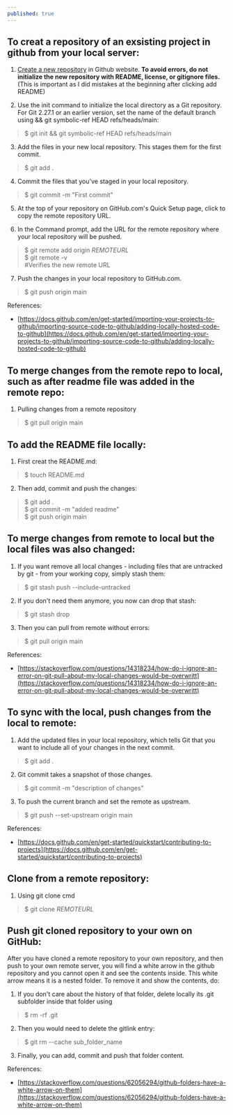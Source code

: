 ```yaml
---
published: true
---
```


## To creat a repository of an exsisting project in github from your local server:

1. [Create a new repository](https://docs.github.com/en/repositories/creating-and-managing-repositories/creating-a-new-repository) in Github website. **To avoid errors, do not initialize the new repository with README, license, or gitignore files.** (This is important as I did mistakes at the beginning after clicking add README)

2. Use the init command to initialize the local directory as a Git repository. For Git 2.27.1 or an earlier version, set the name of the default branch using && git symbolic-ref HEAD refs/heads/main:
> $ git init && git symbolic-ref HEAD refs/heads/main

3. Add the files in your new local repository. This stages them for the first commit.
> $ git add .

4. Commit the files that you've staged in your local repository.
> $ git commit -m "First commit"

5. At the top of your repository on GitHub.com's Quick Setup page, click  to copy the remote repository URL.

6. In the Command prompt, add the URL for the remote repository where your local repository will be pushed.
> $ git remote add origin _REMOTEURL_ <br/> 
  $ git remote -v  <br/>
  #Verifies the new remote URL  

7. Push the changes in your local repository to GitHub.com.
> $ git push origin main


References:
- [https://docs.github.com/en/get-started/importing-your-projects-to-github/importing-source-code-to-github/adding-locally-hosted-code-to-github](https://docs.github.com/en/get-started/importing-your-projects-to-github/importing-source-code-to-github/adding-locally-hosted-code-to-github)


## To merge changes from the remote repo to local, such as after readme file was added in the remote repo:

1. Pulling changes from a remote repository
> $ git pull origin main

## To add the README file locally:

1. First creat the README.md:
> $ touch README.md

2. Then add, commit and push the changes:
> $ git add . <br/> 
  $ git commit -m "added readme"  <br/> 
  $ git push origin main
  

## To merge changes from remote to local but the local files was also changed:

1. If you want remove all local changes - including files that are untracked by git - from your working copy, simply stash them:
> $ git stash push --include-untracked

2. If you don't need them anymore, you now can drop that stash:
> $ git stash drop

3. Then you can pull from remote without errors:
> $ git pull origin main

References:
- [https://stackoverflow.com/questions/14318234/how-do-i-ignore-an-error-on-git-pull-about-my-local-changes-would-be-overwritt](https://stackoverflow.com/questions/14318234/how-do-i-ignore-an-error-on-git-pull-about-my-local-changes-would-be-overwritt)

## To sync with the local, push changes from the local to remote:

1. Add the updated files in your local repository, which tells Git that you want to include all of your changes in the next commit.
> $ git add .

2. Git commit takes a snapshot of those changes.
> $ git commit -m "description of changes"

3. To push the current branch and set the remote as upstream.
> $ git push --set-upstream origin main

References:
- [https://docs.github.com/en/get-started/quickstart/contributing-to-projects](https://docs.github.com/en/get-started/quickstart/contributing-to-projects)


## Clone from a remote repository:

1. Using git clone cmd
> $ git clone _REMOTEURL_


## Push git cloned repository to your own on GitHub:

After you have cloned a remote repository to your own repository, and then push to your own remote server, you will find a white arrow in the github repository and you cannot open it and see the contents inside. This white arrow means it is a nested folder. To remove it and show the contents, do:

1. If you don't care about the history of that folder, delete locally its .git subfolder inside that folder using
> $ rm -rf .git

2. Then you would need to delete the gitlink entry:
> $ git rm --cache sub_folder_name

3. Finally, you can add, commit and push that folder content.

References:
- [https://stackoverflow.com/questions/62056294/github-folders-have-a-white-arrow-on-them](https://stackoverflow.com/questions/62056294/github-folders-have-a-white-arrow-on-them)
